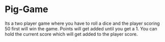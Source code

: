 # Pig-Game
Its a two player game where you have to roll a dice and the player scoring 50 first will win the game. Points will get added until you get a 1. You can hold the current score which will get added to the player score.
